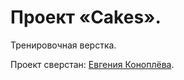 # Проект «Cakes».

Тренировочная верстка. 

Проект сверстан: [Евгения Коноплёва](https://github.com/zh-konopleova).